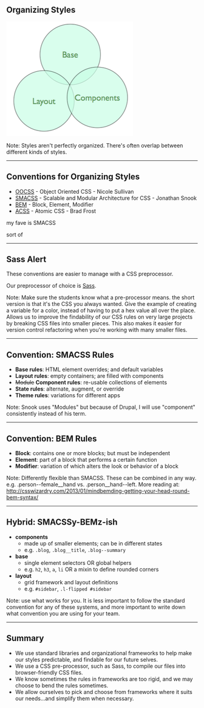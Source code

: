## Organizing Styles

![Image: Base, Layout, Components](assets/style-framework.png)

Note: Styles aren't perfectly organized. There's often overlap between different kinds of styles.

---------------------------------------
## Conventions for Organizing Styles

- [OOCSS](http://github.com/stubbornella/oocss/wiki) - Object Oriented CSS - Nicole Sullivan
- [SMACSS](http://smacss.com/) - Scalable and Modular Architecture for CSS - Jonathan Snook
- [BEM](http://bem.info/method/) - Block, Element, Modifier
- [ACSS](http://bradfrostweb.com/blog/post/atomic-web-design/) - Atomic CSS - Brad Frost

<p style="text-align: left; margin-top: 1em" class="fragment fade-in">my fave is SMACSS</p>
<p style="text-align: left; margin-top: 1em" class="fragment fade-in">sort of</p>

---------------------------------------
## Sass Alert

These conventions are easier to manage with a CSS preprocessor.

Our preprocessor of choice is [Sass](http://sass-lang.com/guide).

Note: Make sure the students know what a pre-processor means. the short version is that it's the CSS you always wanted. Give the example of creating a variable for a color, instead of having to put a hex value all over the place. Allows us to improve the findability of our CSS rules on very large projects by breaking CSS files into smaller pieces. This also makes it easier for version control refactoring when you're working with many smaller files.

----------
## Convention: SMACSS Rules

- **Base rules**: HTML element overrides; and default variables
- **Layout rules**: empty containers; are filled with components
- <strike>Module</strike> **Component rules**: re-usable collections of elements
- **State rules**: alternate, augment, or override
- **Theme rules**: variations for different apps

Note: Snook uses "Modules" but because of Drupal, I will use "component" consistently instead of his term.

----------
## Convention: BEM Rules

- **Block**: contains one or more blocks; but must be independent
- **Element**: part of a block that performs a certain function
- **Modifier**: variation of which alters the look or behavior of a block

Note: Differently flexible than SMACSS. These can be combined in any way. e.g. .person--female__hand vs. .person__hand--left. More reading at: http://csswizardry.com/2013/01/mindbemding-getting-your-head-round-bem-syntax/

----------
## Hybrid: SMACSSy-BEMz-ish

- **components**
  - made up of smaller elements; can be in different states
  - e.g. `.blog`, `.blog__title`, `.blog--summary`
- **base**
  - single element selectors OR global helpers
  - e.g. `h2`, `h3`, `a`, `li` OR a mixin to define rounded corners
- **layout**
  - grid framework and layout definitions
  - e.g. `#sidebar`, `.l-flipped #sidebar`

Note: use what works for you. It is less important to follow the standard convention for any of these systems, and more important to write down what convention you are using for your team.

----------
## Summary

- We use standard libraries and organizational frameworks to help make our styles predictable, and findable for our future selves.
- We use a CSS pre-processor, such as Sass, to compile our files into browser-friendly CSS files.
- We know sometimes the rules in frameworks are too rigid, and we may choose to bend the rules sometimes.
- We allow ourselves to pick and choose from frameworks where it suits our needs...and simplify them when necessary.
